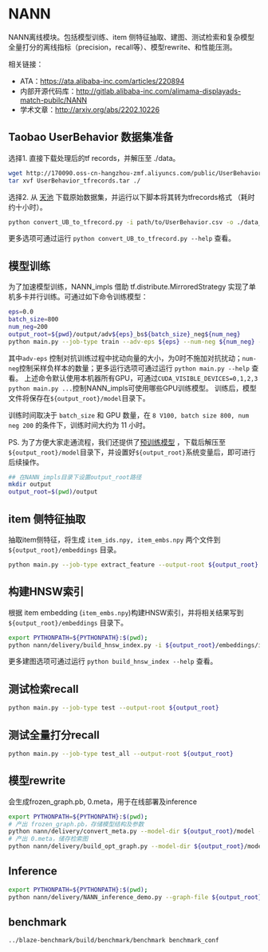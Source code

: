 # NANN

NANN离线模块。包括模型训练、item 侧特征抽取、建图、测试检索和复杂模型全量打分的离线指标（precision，recall等）、模型rewrite、和性能压测。

相关链接：

* ATA：https://ata.alibaba-inc.com/articles/220894
* 内部开源代码库：http://gitlab.alibaba-inc.com/alimama-displayads-match-pubilc/NANN
* 学术文章：http://arxiv.org/abs/2202.10226

## Taobao UserBehavior 数据集准备

选择1. 直接下载处理后的tf records，并解压至 ./data。

```bash
wget http://170090.oss-cn-hangzhou-zmf.aliyuncs.com/public/UserBehavior_tfrecords.tar
tar xvf UserBehavior_tfrecords.tar ./
```

选择2. 从 [天池](https://tianchi.aliyun.com/dataset/dataDetail?dataId=649) 下载原始数据集，并运行以下脚本将其转为tfrecords格式 （耗时约十小时）。

```bash
python convert_UB_to_tfrecord.py -i path/to/UserBehavior.csv -o ./data_provider
```

更多选项可通过运行 `python convert_UB_to_tfrecord.py --help` 查看。

## 模型训练

为了加速模型训练，NANN_impls 借助 tf.distribute.MirroredStrategy 实现了单机多卡并行训练。可通过如下命令训练模型：

```bash
eps=0.0
batch_size=800
num_neg=200
output_root=${pwd}/output/adv${eps}_bs${batch_size}_neg${num_neg}
python main.py --job-type train --adv-eps ${eps} --num-neg ${num_neg} --batch-size ${batch_size} --output-root ${output_root}
```

其中`adv-eps` 控制对抗训练过程中扰动向量的大小，为0时不施加对抗扰动；`num-neg`控制采样负样本的数量；更多运行选项可通过运行 `python main.py --help` 查看。
上述命令默认使用本机器所有GPU，可通过`CUDA_VISIBLE_DEVICES=0,1,2,3 python main.py ...`控制NANN_impls可使用哪些GPU训练模型。
训练后，模型文件将保存在`${output_root}/model`目录下。

训练时间取决于 `batch_size` 和 GPU 数量，在 `8 V100, batch size 800, num neg 200` 的条件下，训练时间大约为 11 小时。

PS.
为了方便大家走通流程，我们还提供了[预训练模型](http://270639-public.oss-cn-hangzhou-zmf.aliyuncs.com/public/nann_ub_ckpt_adv3e-5_bs800_neg200.tar)
，下载后解压至`${output_root}/model`目录下，并设置好`${output_root}`系统变量后，即可进行后续操作。

```bash
## 在NANN_impls目录下设置output_root路径
mkdir output
output_root=$(pwd)/output
```

## item 侧特征抽取

抽取item侧特征，将生成 `item_ids.npy, item_embs.npy` 两个文件到 `${output_root}/embeddings` 目录。

```bash
python main.py --job-type extract_feature --output-root ${output_root}
```

## 构建HNSW索引

根据 item embedding (`item_embs.npy`)构建HNSW索引，并将相关结果写到 `${output_root}/embeddings` 目录下。

```bash
export PYTHONPATH=${PYTHONPATH}:$(pwd);
python nann/delivery/build_hnsw_index.py -i ${output_root}/embeddings/item_embs.npy -o ${output_root}/index
```

更多建图选项可通过运行 `python build_hnsw_index --help` 查看。

## 测试检索recall

```bash
python main.py --job-type test --output-root ${output_root}
```

## 测试全量打分recall

```bash
python main.py --job-type test_all --output-root ${output_root}
```

## 模型rewrite

会生成frozen_graph.pb, 0.meta，用于在线部署及inference

```bash
export PYTHONPATH=${PYTHONPATH}:$(pwd);
# 产出 frozen_graph.pb，存储模型结构及参数
python nann/delivery/convert_meta.py --model-dir ${output_root}/model --output-dir ${output_root}/converted_model
# 产出 0.meta，储存检索图
python nann/delivery/build_opt_graph.py --model-dir ${output_root}/model --index-dir ${output_root}/index --item-embs-dir ${output_root}/embeddings --output-dir ${output_root}/converted_model
```

## Inference

```bash
export PYTHONPATH=${PYTHONPATH}:$(pwd);
python nann/delivery/NANN_inference_demo.py --graph-file ${output_root}/converted_model/frozen_graph.pb --meta-path ${output_root}/converted_model/0.meta
```

## benchmark

```bash
../blaze-benchmark/build/benchmark/benchmark benchmark_conf
```

